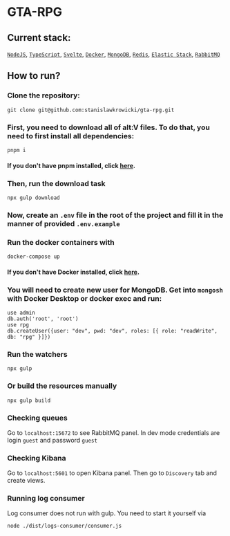# GTA-RPG

## Current stack: 
[`NodeJS`](https://nodejs.org/en/), 
[`TypeScript`](https://www.typescriptlang.org/), 
[`Svelte`](https://svelte.dev/), 
[`Docker`](https://www.docker.com/), 
[`MongoDB`](https://www.mongodb.com/), 
[`Redis`](https://redis.io/), 
[`Elastic Stack`](https://www.elastic.co/elastic-stack/), 
[`RabbitMQ`](https://www.rabbitmq.com/)

## How to run?
### Clone the repository:
```shell
git clone git@github.com:stanislawkrowicki/gta-rpg.git
```

### First, you need to download all of alt:V files. To do that, you need to first install all dependencies:
```shell
pnpm i
```
#### If you don't have pnpm installed, click [here](https://pnpm.io/).

### Then, run the download task
```shell
npx gulp download
```

### Now, create an `.env` file in the root of the project and fill it in the manner of provided `.env.example`

### Run the docker containers with 
```shell
docker-compose up
```
#### If you don't have Docker installed, click [here](https://docs.docker.com/engine/install/).

### You will need to create new user for MongoDB. Get into `mongosh` with Docker Desktop or docker exec and run:
```shell
use admin
db.auth('root', 'root')
use rpg
db.createUser({user: "dev", pwd: "dev", roles: [{ role: "readWrite", db: "rpg" }]})
```

### Run the watchers
```shell
npx gulp
```

### Or build the resources manually
```shell
npx gulp build
```

### Checking queues
Go to `localhost:15672` to see RabbitMQ panel. In dev mode credentials are login `guest` and password `guest`

### Checking Kibana
Go to `localhost:5601` to open Kibana panel. Then go to `Discovery` tab and create views.

### Running log consumer
Log consumer does not run with gulp. You need to start it yourself via 
```shell
node ./dist/logs-consumer/consumer.js
```
